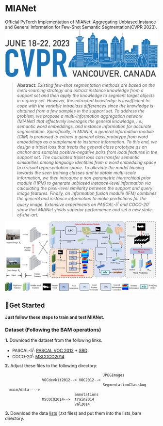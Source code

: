 # MIANet
Official PyTorch Implementation of MIANet: Aggregating Unbiased Instance and General Information for Few-Shot Semantic Segmentation(CVPR 2023).
![CVPR2023](/figure/logo.png "CVPR2023_logo")

> **Abstract**: *Existing few-shot segmentation methods are based on the meta-learning strategy and extract instance knowledge
from a support set and then apply the knowledge to segment target objects in a query set. However, the extracted
knowledge is insufficient to cope with the variable intraclass differences since the knowledge is obtained from a
few samples in the support set. To address the problem,
we propose a multi-information aggregation network (MIANet) that effectively leverages the general knowledge, i.e.,
semantic word embeddings, and instance information for
accurate segmentation. Specifically, in MIANet, a general
information module (GIM) is proposed to extract a general
class prototype from word embeddings as a supplement to
instance information. To this end, we design a triplet loss
that treats the general class prototype as an anchor and
samples positive-negative pairs from local features in the
support set. The calculated triplet loss can transfer semantic similarities among language identities from a word embedding space to a visual representation space. To alleviate the model biasing towards the seen training classes
and to obtain multi-scale information, we then introduce a
non-parametric hierarchical prior module (HPM) to generate unbiased instance-level information via calculating the
pixel-level similarity between the support and query image
features. Finally, an information fusion module (IFM) combines the general and instance information to make predictions for the query image. Extensive experiments on
PASCAL-5<sup>i</sup> and COCO-20<sup>i</sup>
show that MIANet yields superior performance and set a new state-of-the-art.*

![pipeiline](/figure/pipeline.png "The pipleline of MIANet")

## &#x1F527;Get Started
**Just follow these steps to train and test MIANet.**
### Dataset (Following the BAM operations)
**1.** Download the dataset from the following links.
+ PASCAL-5<sup>i</sup>: [PASCAL VOC 2012](http://host.robots.ox.ac.uk/pascal/VOC/voc2012/) + [SBD](http://home.bharathh.info/pubs/codes/SBD/download.html)
+ COCO-20<sup>i</sup>: [MSCOCO2014](https://cocodataset.org/#download)
  
**2.** Adjust these files to the following directory:    

                                                 JPEGImages
                     VOCdevkit2012--> VOC2012-->
                                                 SegmentationClassAug
      main/data---->           
                                    annotations
                     MSCOCO2014-->  train2014  
                                    val2014

**3.** Download the data [lists](https://mailnwpueducn-my.sharepoint.com/:u:/g/personal/langchunbo_mail_nwpu_edu_cn/ESvJvL7X86pNqK5LSaKwK0sByDLwNx0kh73PVJJ_m1vSCg?e=RBjfKp) (.txt files) and put them into the lists_bam directory.



